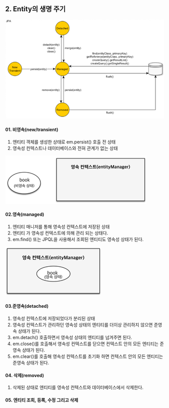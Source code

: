 ## 2. Entity의 생명 주기

![img01.png](./_resources/img01.png)

#### 01. 비영속(new/transient)

1. 엔티티 객체를 생성한 상태로 em.persist() 호출 전 상태
2. 영속성 컨텍스트나 데이터베이스와 전혀 관계가 없는 상태

![img02.png](_resources/img02.png)

#### 02.영속(managed)

1. 엔티티 매니저를 통해 영속성 컨텍스트에 저장된 상태
2. 엔티티 가 영속성 컨텍스트에 의해 관리 되는 상태다.
3. em.find() 또는 JPQL을 사용해서 조회된 엔티티도 영속성 상태가 된다.

![img03.png](_resources/img03.png)

#### 03.준영속(detached)

1. 영속성 컨텍스트에 저장되었다가 분리된 상태
2. 영속성 컨텍스트가 관리하던 영속성 상태의 엔티티를 더이상 관리하지 않으면 준영속 상태가 된다.
3. em.detach() 호출하면서 영속성 상태의 엔티티를 넘겨주면 된다.
4. em.close()를 호출해서 영속성 컨텍스트를 닫으면 컨텍스트 안의 모든 엔티티는 준영속 상태가 된다.
5. em.clear()를 호출해 영속성 컨텍스트를 초기화 하면 컨텍스트 안의 모든 엔티티는 준영속 상태가 된다.

#### 04. 삭제(removed)

1. 삭제된 상태로 엔티티를 영속성 컨텍스트와 데이터베이스에서 삭제한다.

#### 05. 엔티티 조회, 등록, 수정 그리고 삭제